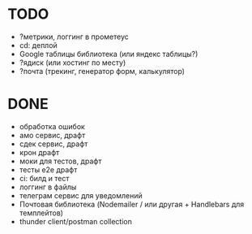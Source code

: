 # TODO

- ?метрики, логгинг в прометеус
- cd: деплой
- Google таблицы библиотека (или яндекс таблицы?)
- ?ядиск (или хостинг по месту)
- ?почта (трекинг, генератор форм, калькулятор)

# DONE

- обработка ошибок
- амо сервис, драфт
- сдек сервис, драфт
- крон драфт
- моки для тестов, драфт
- тесты е2е драфт
- ci: билд и тест
- логгинг в файлы
- телеграм сервис для уведомлений
- Почтовая библиотека (Nodemailer / или другая + Handlebars для темплейтов)
- thunder client/postman collection
